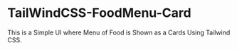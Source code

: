 # TailWindCSS-FoodMenu-Card
This is a Simple UI where Menu of Food is Shown as a Cards Using Tailwind CSS.
